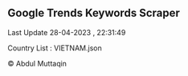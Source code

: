 

## Google Trends Keywords Scraper 
 
Last Update 28-04-2023 , 22:31:49

Country List :
VIETNAM.json



© Abdul Muttaqin 
